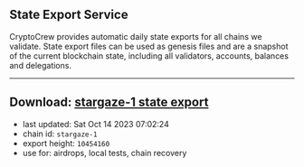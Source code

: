 ## State Export Service
CryptoCrew provides automatic daily state exports for all chains we validate. State export files can be used as genesis files and are a snapshot of the current blockchain state, including all validators, accounts, balances and delegations.

---
**Download: [stargaze-1 state export](https://dl.ccvalidators.com/SERVICE/stargaze/stargaze-1_export_10454160.json)**
---

- last updated: Sat Oct 14 2023 07:02:24
- chain id: `stargaze-1`
- export height: `10454160`
- use for: airdrops, local tests, chain recovery
